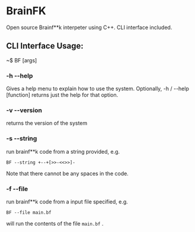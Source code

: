 # BrainFK
Open source Brainf**k interpeter using C++. CLI interface included. 

## CLI Interface Usage:

~$ BF [args]

### -h --help

Gives a help menu to explain how to use the system. Optionally, -h / --help [function] returns just the help for that option.

### -v --version
returns the version of the system

### -s --string
run brainf**k code from a string provided, e.g. 

```shell 
BF --string +--+[>>-<<>>]-

```

Note that there cannot be any spaces in the code.

### -f --file

run brainf**k code from a input file specified, e.g.

```shell
BF --file main.bf
```

will run the contents of the file ```main.bf``` .
